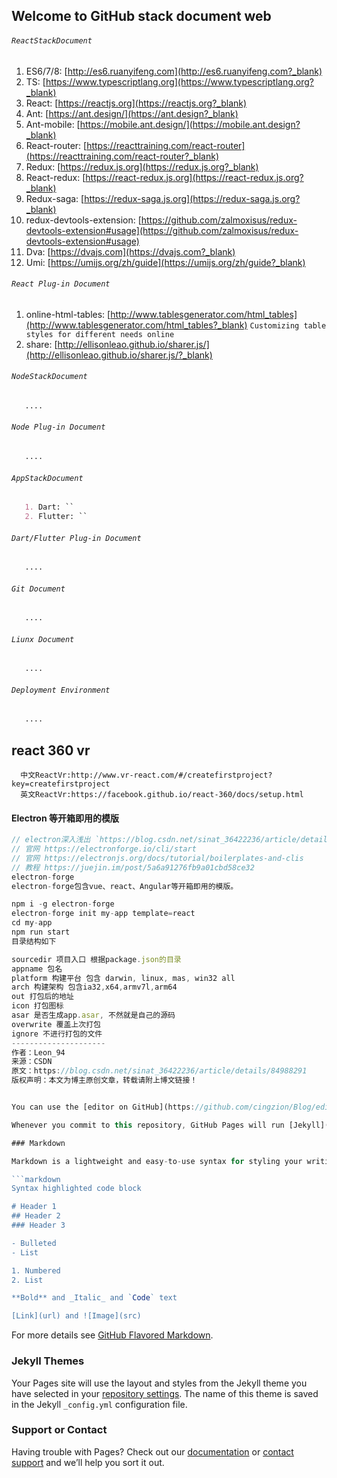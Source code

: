 ## Welcome to GitHub stack document web

###### `ReactStackDocument` 
  1. ES6/7/8: [http://es6.ruanyifeng.com](http://es6.ruanyifeng.com?_blank)
  2. TS: [https://www.typescriptlang.org](https://www.typescriptlang.org?_blank)
  3. React: [https://reactjs.org](https://reactjs.org?_blank)
  4. Ant: [https://ant.design/](https://ant.design?_blank)
  5. Ant-mobile: [https://mobile.ant.design/](https://mobile.ant.design?_blank)  
  6. React-router: [https://reacttraining.com/react-router](https://reacttraining.com/react-router?_blank)
  7. Redux: [https://redux.js.org](https://redux.js.org?_blank)
  8. React-redux: [https://react-redux.js.org](https://react-redux.js.org?_blank)
  9. Redux-saga: [https://redux-saga.js.org](https://redux-saga.js.org?_blank)
  10. redux-devtools-extension: [https://github.com/zalmoxisus/redux-devtools-extension#usage](https://github.com/zalmoxisus/redux-devtools-extension#usage)
  11. Dva: [https://dvajs.com](https://dvajs.com?_blank)
  12. Umi: [https://umijs.org/zh/guide](https://umijs.org/zh/guide?_blank)
  
  
###### `React Plug-in Document`
  1. online-html-tables: [http://www.tablesgenerator.com/html_tables](http://www.tablesgenerator.com/html_tables?_blank) `Customizing table styles for different needs online`
  2. share: [http://ellisonleao.github.io/sharer.js/](http://ellisonleao.github.io/sharer.js/?_blank)
 
 
###### `NodeStackDocument`
```markdown
   ....
```
###### `Node Plug-in Document`
```markdown
   ....
```
###### `AppStackDocument`
```markdown
   1. Dart: ``
   2. Flutter: ``
```
###### `Dart/Flutter Plug-in Document`
```markdown
   ....
```

###### `Git Document`
```markdown
   ....
```
###### `Liunx Document`
```markdown
   ....
```

###### `Deployment Environment`
```markdown
   ....
```


## react 360 vr
```
  中文ReactVr:http://www.vr-react.com/#/createfirstproject?key=createfirstproject
  英文ReactVr:https://facebook.github.io/react-360/docs/setup.html
```


#### Electron 等开箱即用的模版
```jsx
// electron深入浅出 `https://blog.csdn.net/sinat_36422236/article/details/84988291` 
// 官网 https://electronforge.io/cli/start
// 官网 https://electronjs.org/docs/tutorial/boilerplates-and-clis
// 教程 https://juejin.im/post/5a6a91276fb9a01cbd58ce32
electron-forge
electron-forge包含vue、react、Angular等开箱即用的模版。

npm i -g electron-forge
electron-forge init my-app template=react
cd my-app
npm run start 
目录结构如下

sourcedir 项目入口 根据package.json的目录
appname 包名
platform 构建平台 包含 darwin, linux, mas, win32 all
arch 构建架构 包含ia32,x64,armv7l,arm64
out 打包后的地址
icon 打包图标
asar 是否生成app.asar, 不然就是自己的源码
overwrite 覆盖上次打包
ignore 不进行打包的文件
--------------------- 
作者：Leon_94 
来源：CSDN 
原文：https://blog.csdn.net/sinat_36422236/article/details/84988291 
版权声明：本文为博主原创文章，转载请附上博文链接！


You can use the [editor on GitHub](https://github.com/cingzion/Blog/edit/master/README.md) to maintain and preview the content for your website in Markdown files.

Whenever you commit to this repository, GitHub Pages will run [Jekyll](https://jekyllrb.com/) to rebuild the pages in your site, from the content in your Markdown files.

### Markdown

Markdown is a lightweight and easy-to-use syntax for styling your writing. It includes conventions for

```markdown
Syntax highlighted code block

# Header 1
## Header 2
### Header 3

- Bulleted
- List

1. Numbered
2. List

**Bold** and _Italic_ and `Code` text

[Link](url) and ![Image](src)
```

For more details see [GitHub Flavored Markdown](https://guides.github.com/features/mastering-markdown/).

### Jekyll Themes

Your Pages site will use the layout and styles from the Jekyll theme you have selected in your [repository settings](https://github.com/cingzion/Blog/settings). The name of this theme is saved in the Jekyll `_config.yml` configuration file.

### Support or Contact

Having trouble with Pages? Check out our [documentation](https://help.github.com/categories/github-pages-basics/) or [contact support](https://github.com/contact) and we’ll help you sort it out.
